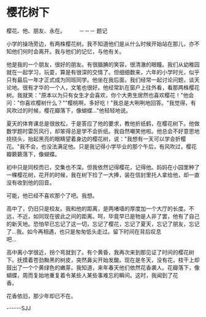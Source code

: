 # 樱花树下

樱花、他、朋友、永在。         －－－ 题记       

小学的操场旁边，有两株樱花树。我不知道他们是从什么时候开始站在那儿，亦不知他们何时会离开。我与他们的记忆，与他有关。              

他是我的一个朋友，很好的朋友。有很腼腆的笑容，很清澈的眼瞳。我们从幼稚园就在一起学习，玩耍，算是有很深的交情了。但细细数来，六年的小学时光，似乎只有最后一年才正式成为同班同学。他坐在我后面，我们经常一起讨论问题，谈天论地。很有才华的一个人，文笔也很好。他经常趴在窗户上往外看，看那两株樱花树。我就笑："原本以为只有女生才会喜欢，你个大男生居然也喜欢樱花！"他会问："你喜欢樱树什么？""樱桃啊，多好吃！"我总是大咧咧地回答。"我觉得，有风吹过的时候，樱花瓣落下，像蝴蝶..."他轻轻地说。        

夏天的体育课总是很放松，于是答应了他的要求，教他折纸鹤，在樱花树下。他做数学题时雷厉风行，却笨得总是学不会折纸。我自然嘲笑他啦。他总会不好意思地挠挠头，抬起黑亮的眼睛望着身边的樱花树，说："我想有一天可以学会折樱花。"我不会，也没法满足他。只是我记得小学毕业的那个午后，有风吹过，樱花瓣簌簌落下，像蝴蝶。                                      

初中只是同校而已，交集也不深。但我依然记得樱花，记得他。妈妈在小园里种了一棵樱花树，花开的时候，我在树下捡了一大捧，装在信封里托人拿给他，却一直没有收到他的回音。                                     

可能，他已经不喜欢那个了吧。我想。                                     

高中了，仍旧只是校友。我和他的距离，是两堵墙的厚度加一个大厅的长度。不远，不近，如同现在彼此之间的距离。呵，毕竟早已是物是人非了罢，他有了自己的新天地。恐怕早已忘记了这一切，忘记了樱花，忘记了夏天，忘记了朋友，忘记了...我。如今再相遇，也只是匆匆低头走过。留下时间在背后叹息吧...                          

高中离小学很近，拐个弯就到了。有个黄昏，我再次来到那见证了时间的樱花树下。抚摸着苍劲黝黑的树皮，突然鼻尖开始发酸。现在是冬天，没有花，枝干上却鼓出了一个个黄绿色的嫩芽。我知道，来年春天他们依然花香袭人。花瓣落下，像蝴蝶，周而复始地重复着令某些人某些事难忘的瞬间。这时，我闻到了花香。                                      

花香依旧，那少年却已不在。

------SJJ
